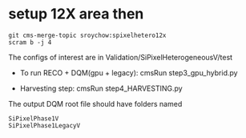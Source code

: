 # setup 12X area then

```
git cms-merge-topic sroychow:spixelhetero12x
scram b -j 4
```

The configs of interest are in Validation/SiPixelHeterogeneousV/test

* To run RECO + DQM(gpu + legacy): cmsRun step3_gpu_hybrid.py

* Harvesting step: cmsRun step4_HARVESTING.py

The output DQM root file should have folders named

```
SiPixelPhase1V
SiPixelPhase1LegacyV
```